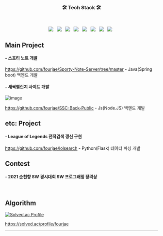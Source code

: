 <h3 align="center"><b>🛠 Tech Stack 🛠</b></h3>
</br>
<p align="center">
<img src="https://img.shields.io/badge/Springboot-orange?style=flat-square&logo=spring&logoColor=white"/></a> &nbsp
<img src="https://img.shields.io/badge/Node.js-339933?style=flat-square&logo=Node.js&logoColor=white"/></a> &nbsp
<img src="https://img.shields.io/badge/JavaScript-F7DF1E?style=flat-square&logo=JavaScript&logoColor=white"/></a> &nbsp
<img src="https://img.shields.io/badge/PHP-blue?style=flat-square&logo=PHP&logoColor=white"/></a> &nbsp
<img src="https://img.shields.io/badge/MongoDB-47A248?style=flat-square&logo=MongoDB&logoColor=white"/></a> &nbsp
<img src="https://img.shields.io/badge/MySQL-4479A1?style=flat-square&logo=MySQL&logoColor=white"/></a> &nbsp
<img src="https://img.shields.io/badge/C-232F3E?style=flat-square&logo=C%20AWS&logoColor=white"/></a> &nbsp
<img src="https://img.shields.io/badge/Python-yellogreen?style=flat-square&logo=C%20AWS&logoColor=yellowgreen"/></a> &nbsp
</p>

## Main Project

#### - 스포티 노트 개발

https://github.com/fourjae/Sporty-Note-Server/tree/master - Java(Spring boot) 백엔드 개발

#### - 새싹챌린지 사이트 개발

![image](https://user-images.githubusercontent.com/47708717/181795447-e0ba95f9-7d50-44ce-9029-44b5d54dd8fb.png)

https://github.com/fourjae/SSC-Back-Public - Js(Node.JS) 백엔드 개발

## etc: Project

#### - League of Legends 전적검색 갱신 구현
https://github.com/fourjae/lolsearch - Python(Flask) 데이터 파싱 개발

## Contest
<!--
#### - 2021 소프트웨어 개발보안 시큐어코딩 해커톤 시즌3 참여

#### - 2021 캡스톤디자인 아이디어 해커톤 경진대회 참여

#### - 2022 Stop Covid-19 SW Challenge 아이디어 해커톤 참여
-->
#### - 2021 순천향 SW 경시대회 SW 프로그래밍 장려상




<br>

## Algorithm


[![Solved.ac Profile](http://mazassumnida.wtf/api/v2/generate_badge?boj=fourjae)](https://solved.ac/fourjae/)

https://solved.ac/profile/fourjae
* * *

<!-- 
# Security activities

Webhacking
https://dreamhack.io/users/2972/

SecurityFirst OB
http://securityfirst.co.kr/
-->
